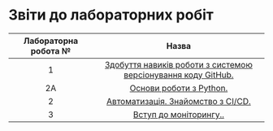 # Звіти до лабораторних робіт
| Лабораторна робота № | Назва |
| :-------------: |:------------------:| 
| 1 |  [ Здобуття навиків роботи з системою версіонування коду GitHub. ](https://github.com/IFalcoNI/Pavlo_Makohon_IK_31/tree/master/LAB_1)  |
| 2A |  [ Основи роботи з Python. ](https://github.com/IFalcoNI/Pavlo_Makohon_IK_31/tree/master/LAB_2a)  |
| 2 |  [ Автоматизація. Знайомство з CI/CD. ](https://github.com/IFalcoNI/Pavlo_Makohon_IK_31/tree/master/LAB_2)  |
| 3 |  [ Вступ до моніторингу.. ](https://github.com/IFalcoNI/Pavlo_Makohon_IK_31/tree/master/LAB_3)  |


